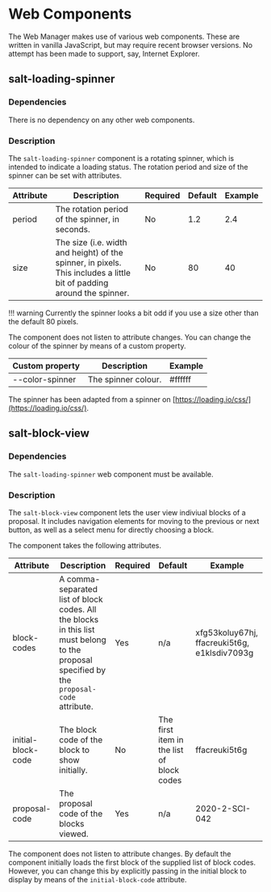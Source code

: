 # Web Components

The Web Manager makes use of various web components. These are written in vanilla JavaScript, but may require recent browser versions. No attempt has been made to support, say, Internet Explorer.

## salt-loading-spinner

### Dependencies

There is no dependency on any other web components.

### Description

The `salt-loading-spinner` component is a rotating spinner, which is intended to indicate a loading status. The rotation period and size of the spinner can be set with attributes.

| Attribute | Description                                                                                                           | Required | Default | Example |
| --------- | --------------------------------------------------------------------------------------------------------------------- | -------- | ------- | ------- |
| period    | The rotation period of the spinner, in seconds.                                                                       | No       | 1.2     | 2.4     |
| size      | The size (i.e. width and height) of the spinner, in pixels. This includes a little bit of padding around the spinner. | No       | 80      | 40      |

!!! warning
Currently the spinner looks a bit odd if you use a size other than the default 80 pixels.

The component does not listen to attribute changes. You can change the colour of the spinner by means of a custom property.

| Custom property | Description         | Example |
| --------------- | ------------------- | ------- |
| --color-spinner | The spinner colour. | #ffffff |

The spinner has been adapted from a spinner on [https://loading.io/css/](https://loading.io/css/).

## salt-block-view

### Dependencies

The `salt-loading-spinner` web component must be available.

### Description

The `salt-block-view` component lets the user view indiviual blocks of a proposal. It includes navigation elements for moving to the previous or next button, as well as a select menu for directly choosing a block.

The component takes the following attributes.

| Attribute          | Description                                                                                                                                | Required | Default                                   | Example                                      |
| ------------------ | ------------------------------------------------------------------------------------------------------------------------------------------ | -------- | ----------------------------------------- | -------------------------------------------- |
| block-codes        | A comma-separated list of block codes. All the blocks in this list must belong to the proposal specified by the `proposal-code` attribute. | Yes      | n/a                                       | xfg53koluy67hj, ffacreuki5t6g, e1klsdiv7093g |
| initial-block-code | The block code of the block to show initially.                                                                                             | No       | The first item in the list of block codes | ffacreuki5t6g                                |
| proposal-code      | The proposal code of the blocks viewed.                                                                                                    | Yes      | n/a                                       | 2020-2-SCI-042                               |

The component does not listen to attribute changes. By default the component initially loads the first block of the supplied list of block codes. However, you can change this by explicitly passing in the initial block to display by means of the `initial-block-code` attribute.
